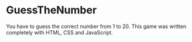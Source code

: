 # GuessTheNumber
You have to guess the correct number from 1 to 20. This game was written completely with HTML, CSS and JavaScript.
